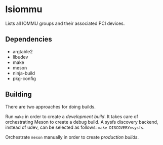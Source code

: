 # lsiommu

Lists all IOMMU groups and their associated PCI devices. 

## Dependencies

- argtable2
- libudev
- make
- meson
- ninja-build
- pkg-config

## Building

There are two approaches for doing builds.

Run `make` in order to create a *development build*. It takes care of
orchestrating Meson to create a debug build. A sysfs discovery backend,
instead of udev, can be selected as follows:  `make DISCOVERY=sysfs`.

Orchestrate `meson` manually in order to create *production builds*.
